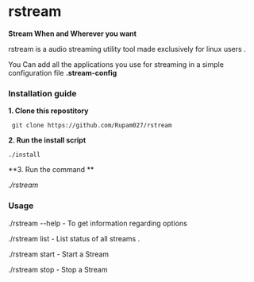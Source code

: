 # rstream

**Stream When and Wherever you want** 

rstream is a audio streaming utility tool made exclusively for linux users . 

You Can add all the applications you use for streaming in a simple configuration file **.stream-config**

### Installation guide 

**1. Clone this repostitory** 

``` 
 git clone https://github.com/Rupam027/rstream
```

**2. Run the install script** 

```
./install

```

**3. Run the command **

*./rstream <options>*
 
 
 ### Usage
 
 
 ./rstream --help      - To get information regarding options 
 
 ./rstream list        - List  status of all streams . 
 
 ./rstream start <stream-source-id> <stream-destination-id> - Start a Stream
 
 ./rstream stop <stream-source-id> <stream-destination-id> -  Stop a Stream
 
 
 
 
 
 





